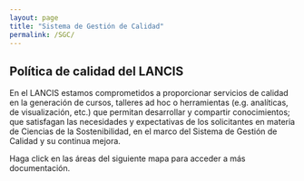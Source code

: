 ```yaml
---
layout: page
title: "Sistema de Gestión de Calidad"
permalink: /SGC/
---
```


## Política de calidad del LANCIS

En el LANCIS estamos comprometidos a proporcionar servicios de calidad
en la generación de cursos, talleres ad hoc o herramientas
(e.g. analíticas, de visualización, etc.) que permitan desarrollar y
compartir conocimientos; que satisfagan las necesidades y expectativas
de los solicitantes en materia de Ciencias de la Sostenibilidad, en el
marco del Sistema de Gestión de Calidad y su continua mejora.

Haga click en las áreas del siguiente mapa para acceder a más documentación.

<object type="image/svg+xml" data="/sgc/mapa_de_proceso.svg" width="100%" height="100%"></object>
